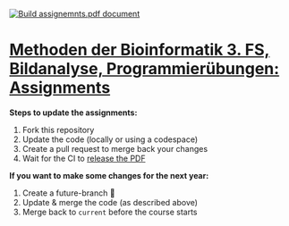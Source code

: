 [![Build assignemnts.pdf document](https://github.com/BMCV/mobi-fs3-python-tasks/actions/workflows/build_assignments.yml/badge.svg)](https://github.com/BMCV/mobi-fs3-python-tasks/actions/workflows/build_assignments.yml)

# [Methoden der Bioinformatik 3. FS,<br>Bildanalyse, Programmierübungen: Assignments]()

**Steps to update the assignments:**
1. Fork this repository
2. Update the code (locally or using a codespace)
3. Create a pull request to merge back your changes
4. Wait for the CI to [release the PDF](https://github.com/BMCV/mobi-fs3-python-tasks/releases)

**If you want to make some changes for the next year:**
1. Create a future-branch 🙂
2. Update & merge the code (as described above)
3. Merge back to `current` before the course starts
